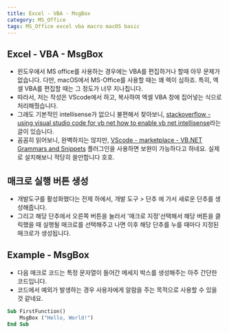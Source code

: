 ```yaml
---
title: Excel - VBA - MsgBox
category: MS_Office
tags: MS_Office excel vba macro macOS basic
---
```


## Excel - VBA - MsgBox

- 윈도우에서 MS office를 사용하는 경우에는 VBA를 편집하거나 할때 아무 문제가 없습니다. 다만, macOS에서 MS-Office를 사용할 때는 꽤 렉이 심하죠. 특히, 엑셀 VBA를 편집할 때는 그 정도가 너무 지나칩니다.
- 따라서, 저는 작성은 VScode에서 하고, 복사하여 엑셀 VBA 창에 집어넣는 식으로 처리해줬습니다.
- 그래도 기본적인 intellisense가 없으니 불편해서 찾아보니, [stackoverflow - using visual studio code for vb net how to enable vb net intellisense](https://stackoverflow.com/questions/52052380/using-visual-studio-code-for-vb-net-how-to-enable-vb-net-intellisense)라는 글이 있습니다. 
- 꼼꼼히 읽어보니, 완벽하지는 않지만, [VScode - marketplace - VB.NET Grammars and Snippets](https://marketplace.visualstudio.com/items?itemName=gordonwalkedby.vbnet) 플러그인을 사용하면 보완이 가능하다고 하네요. 실제로 설치해보니 적당히 쓸만합니다 호호.

## 매크로 실행 버튼 생성

- 개발도구를 활성화했다는 전제 하에서, 개발 도구 > 단추 에 가서 새로운 단추를 생성해줍니다.
- 그리고 해당 단추에서 오른쪽 버튼을 눌러서 '매크로 지정'선택해서 해당 버튼을 클릭했을 때 실행될 매크로를 선택해주고 나면 이후 해당 단추를 누를 때마다 지정된 매크로가 생성됩니다.

## Example - MsgBox

- 다음 매크로 코드는 특정 문자열이 들어간 메세지 박스를 생성해주는 아주 간단한 코드입니다.
- 코드에서 예외가 발생하는 경우 사용자에게 알람을 주는 목적으로 사용할 수 있을 것 같네요.

```vb
Sub FirstFunction()
    MsgBox ("Hello, World!")
End Sub
```
